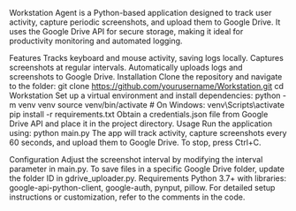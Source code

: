 
Workstation Agent is a Python-based application designed to track user activity, capture periodic screenshots, and upload them to Google Drive. It uses the Google Drive API for secure storage, making it ideal for productivity monitoring and automated logging.

Features
Tracks keyboard and mouse activity, saving logs locally.
Captures screenshots at regular intervals.
Automatically uploads logs and screenshots to Google Drive.
Installation
Clone the repository and navigate to the folder:
git clone https://github.com/yourusername/Workstation.git
cd Workstation
Set up a virtual environment and install dependencies:
python -m venv venv
source venv/bin/activate  # On Windows: venv\Scripts\activate
pip install -r requirements.txt
Obtain a credentials.json file from Google Drive API and place it in the project directory.
Usage
Run the application using:
python main.py
The app will track activity, capture screenshots every 60 seconds, and upload them to Google Drive. To stop, press Ctrl+C.

Configuration
Adjust the screenshot interval by modifying the interval parameter in main.py.
To save files in a specific Google Drive folder, update the folder ID in gdrive_uploader.py.
Requirements
Python 3.7+ with libraries: google-api-python-client, google-auth, pynput, pillow.
For detailed setup instructions or customization, refer to the comments in the code.

